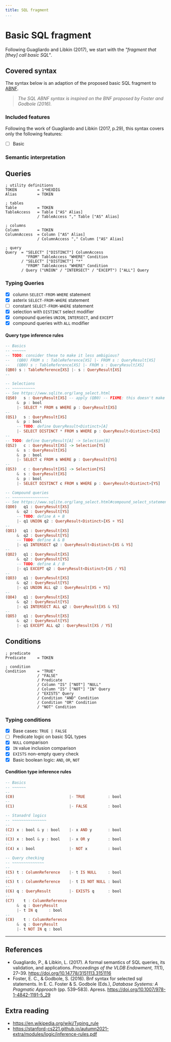 ```yaml
---
title: SQL fragment
...
```


# Basic SQL fragment

Following Guagliardo and Libkin (2017), we start with
the _"fragment that [they] call basic SQL"_.

## Covered syntax

The syntax below is an adaption of the proposed basic SQL fragment to
[ABNF](https://en.wikipedia.org/wiki/Augmented_Backus%E2%80%93Naur_form).

<!-- TODO: review if there are better things to fork -->
> *The SQL ABNF syntax is inspired on the BNF proposed by Foster and Godbole (2016).*

### Included features

<!-- TODO: add list of included and not included features of SQL -->
Following the work of Guagliardo and Libkin (2017, p.29), this syntax covers only the following features:

- [ ] Basic 

### Semantic interpretation

<!-- TODO: elaborate on the semantics of SQL discussed by Guagliardo and Libkin -->

## Queries

<!-- TODO: find out which syntax highlighting would work best here -->
<!-- TODO: rewrite the syntax to an easier format -->

```abnf  title="Query syntax"
; utility definitions
TOKEN         = 1*HEXDIG
Alias         = TOKEN

; tables
Table         = TOKEN
TableAccess   = Table ["AS" Alias]
              / TableAccess "," Table ["AS" Alias]

; columns
Column        = TOKEN
ColumnAccess  = Column ["AS" Alias]
              / ColumnAccess "," Column ["AS" Alias]

; query
Query  = "SELECT" ["DISTINCT"] ColumnAccess
         "FROM" TableAccess "WHERE" Condition
       / "SELECT" ["DISTINCT"] "*"
         "FROM" TableAccess "WHERE" Condition
       / Query ("UNION" / "INTERSECT" / "EXCEPT") ["ALL"] Query
```

### Typing Queries

<!-- TODO: What about query like `SELECT 1;`? -->
- [x] column `SELECT-FROM-WHERE` statement
- [x] asterix `SELECT-FROM-WHERE` statement
- [ ] constant `SELECT-FROM-WHERE` statement
- [x] selection with `DISTINCT` select modifier
- [x] compound queries `UNION`, `INTERSECT`, and `EXCEPT`
- [x] compound queries with `ALL` modifier

#### Query type inference rules

<!-- TODO(backlog): follow the semantics chapter to work this out -->
<!-- FIXME: explain type polymorphism & operators  -->
```hs  title="Query type inference"
-- Basics
-- ~~~~~~
-- TODO: consider these to make it less ambigious?
--   (QB0) FROM s : TableReference[XS] |- FROM s : QueryResult[XS]
--   (QB0) s : TableReference[XS] |- FROM s : QueryResult[XS]
(QB0) s : TableReference[XS] |- s : QueryResult[XS]
--

-- Selections
-- ~~~~~~~~~~
-- See https://www.sqlite.org/lang_select.html
(QS0)   s : QueryResult[XS] -- apply (QB0) -- FIXME: this doesn't make sense atm
     &  p : bool
     |- SELECT * FROM s WHERE p : QueryResult[XS]
--
(QS1)   s : QueryResult[XS]
     &  p : bool
     -- TODO: define QueryResult<Distinct>[A]
     |- SELECT DISTINCT * FROM s WHERE p : QueryResult<Distinct>[XS]
--
-- TODO: define QueryResult[A] -> Selection[B]
(QS2)   c : QueryResult[XS] -> Selection[YS]
     &  s : QueryResult[XS]
     &  p : bool
     |- SELECT c FROM s WHERE p : QueryResult[YS]
--
(QS3)   c : QueryResult[XS] -> Selection[YS]
     &  s : QueryResult[XS]
     &  p : bool
     |- SELECT DISTINCT c FROM s WHERE p : QueryResult<Distinct>[YS]

-- Compound queries
-- ~~~~~~~~~~~~~~~~
-- See https://www.sqlite.org/lang_select.html#compound_select_statements
(QO0)   q1 : QueryResult[XS]
     &  q2 : QueryResult[YS]
     -- TODO: define A + B
     |- q1 UNION q2 : QueryResult<Distinct>[XS + YS]
--
(QO1)   q1 : QueryResult[XS]
     &  q2 : QueryResult[YS]
     -- TODO: define A & B
     |- q1 INTERSECT q2 : QueryResult<Distinct>[XS & YS]
--
(QO2)   q1 : QueryResult[XS]
     &  q2 : QueryResult[YS]
     -- TODO: define A / B
     |- q1 EXCEPT q2 : QueryResult<Distinct>[XS / YS]
--
(QO3)   q1 : QueryResult[XS]
     &  q2 : QueryResult[YS]
     |- q1 UNION ALL q2 : QueryResult[XS + YS]
--
(QO4)   q1 : QueryResult[XS]
     &  q2 : QueryResult[YS]
     |- q1 INTERSECT ALL q2 : QueryResult[XS & YS]
--
(QO5)   q1 : QueryResult[XS]
     &  q2 : QueryResult[YS]
     |- q1 EXCEPT ALL q2 : QueryResult[XS / YS]
```

## Conditions

<!-- FIXME: rewrite to ABNF -->
<!-- TODO: define the predicate ABNF syntax -->
```abnf  title="Condition syntax"
; predicate
Predicate     = TOKEN

; condition
Condition     = "TRUE" 
              / "FALSE" 
              / Predicate
              / Column "IS" ["NOT"] "NULL"
              / Column "IS" ["NOT"] "IN" Query
              / "EXISTS" Query
              / Condition "AND" Condition
              / Condition "OR" Condition
              / "NOT" Condition
```

### Typing conditions

- [x] Base cases: `TRUE | FALSE `
- [ ] Predicate logic on basic SQL types
- [x] `NULL` comparison
- [x] `IN` value inclusion comparison
- [x] `EXISTS` non-empty query check
- [x] Basic boolean logic: `AND`, `OR`, `NOT`

#### Condition type inference rules

<!-- TODO: consider which syntax format works best here -->
```hs title="Condition type inference"
-- Basics
-- ~~~~~~
--
(C0)                        |- TRUE          : bool
--
(C1)                        |- FALSE         : bool

-- Stanadrd logics
-- ~~~~~~~~~~~~~~~
--
(C2) x : bool & y : bool    |- x AND y       : bool
--
(C3) x : bool & y : bool    |- x OR y        : bool
--
(C4) x : bool               |- NOT x         : bool

-- Query checking
-- ~~~~~~~~~~~~~~
--
(C5) t : ColumnReference    |- t IS NULL     : bool
--
(C5) t : ColumnReference    |- t IS NOT NULL : bool
--
(C6) q : QueryResult        |- EXISTS q      : bool
--
(C7)    t : ColumnReference
     &  q : QueryResult
     |- t IN q     : bool
--
(C8)    t : ColumnReference
     &  q : QueryResult
     |- t NOT IN q : bool
```

---

## References

- Guagliardo, P., & Libkin, L. (2017). A formal semantics of SQL queries, its validation, and applications. _Proceedings of the VLDB Endowment, 11_(1), 27–39. <https://doi.org/10.14778/3151113.3151116>
- Foster, E. C., & Godbole, S. (2016). Bnf syntax for selected sql statements. In E. C. Foster & S. Godbole (Eds.), _Database Systems: A Pragmatic Approach_ (pp. 539–583). Apress. <https://doi.org/10.1007/978-1-4842-1191-5_29>

## Extra reading

- <https://en.wikipedia.org/wiki/Typing_rule>
- <https://stanford-cs221.github.io/autumn2021-extra/modules/logic/inference-rules.pdf>
